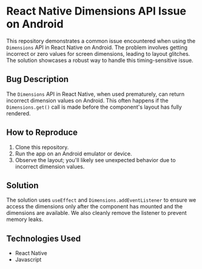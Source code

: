 # React Native Dimensions API Issue on Android

This repository demonstrates a common issue encountered when using the `Dimensions` API in React Native on Android.  The problem involves getting incorrect or zero values for screen dimensions, leading to layout glitches. The solution showcases a robust way to handle this timing-sensitive issue.

## Bug Description
The `Dimensions` API in React Native, when used prematurely, can return incorrect dimension values on Android. This often happens if the `Dimensions.get()` call is made before the component's layout has fully rendered.

## How to Reproduce
1. Clone this repository.
2. Run the app on an Android emulator or device.
3. Observe the layout; you'll likely see unexpected behavior due to incorrect dimension values.

## Solution
The solution uses `useEffect` and `Dimensions.addEventListener` to ensure we access the dimensions only after the component has mounted and the dimensions are available. We also cleanly remove the listener to prevent memory leaks.

## Technologies Used
* React Native
* Javascript